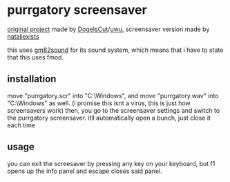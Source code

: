 # purrgatory screensaver
[original project](https://studio.penguinmod.com/#9102327232) made by
[DogeIsCut](https://github.com/DogeisCut)/[uwu](https://penguinmod.com/profile?user=uwu),
screensaver version made by [nataliexists](https://github.com/nataliexists)

this uses [gm82sound](https://github.com/GM82Project/gm82snd/) for its sound system, which means that i have to
state that this uses fmod.

## installation
move "purrgatory.scr" into "C:\Windows", and move "purrgatory.wav" into "C:\Windows" as well.
(i promise this isnt a virus, this is just how screensavers work)
then, you go to the screensaver settings and switch to the purrgatory screensaver. itll automatically open a bunch, just close it each time

## usage
you can exit the screesaver by pressing any key on your keyboard, but f1 opens up the info panel and escape closes
said panel.
